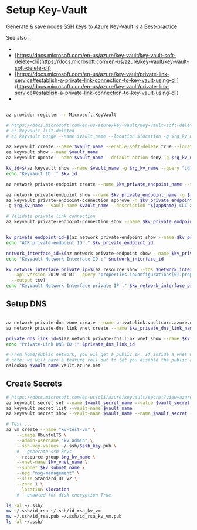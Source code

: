 # Setup Key-Vault

Generate & save nodes [SSH keys](https://docs.microsoft.com/en-us/azure/aks/ssh) to Azure Key-Vault is a [Best-practice](https://github.com/Azure/k8s-best-practices/blob/master/Security_securing_a_cluster.md#securing-host-access)


See also :
- []()
- [https://docs.microsoft.com/en-us/azure/key-vault/key-vault-soft-delete-cli](https://docs.microsoft.com/en-us/azure/key-vault/key-vault-soft-delete-cli)
- [https://docs.microsoft.com/en-us/azure/key-vault/private-link-service#establish-a-private-link-connection-to-key-vault-using-cli](https://docs.microsoft.com/en-us/azure/key-vault/private-link-service#establish-a-private-link-connection-to-key-vault-using-cli)
- []()


```sh

az provider register -n Microsoft.KeyVault

# https://docs.microsoft.com/en-us/azure/key-vault/key-vault-soft-delete-cli
# az keyvault list-deleted
# az keyvault purge --name $vault_name --location $location -g $rg_kv_name

az keyvault create --name $vault_name --enable-soft-delete true --location $location -g $rg_kv_name
az keyvault show --name $vault_name 
az keyvault update --name $vault_name --default-action deny -g $rg_kv_name 

kv_id=$(az keyvault show --name $vault_name -g $rg_kv_name --query "id" --output tsv)
echo "KeyVault ID :" $kv_id

az network private-endpoint create --name $kv_private_endpoint_name --subnet $kv_subnet_id --manual-request --private-connection-resource-id $kv_id --group-ids vault --connection-name $kv_private_endpoint_svc_con_name --location $location -g $rg_kv_name

az network private-endpoint show --name $kv_private_endpoint_name -g $rg_kv_name
az keyvault private-endpoint-connection approve -n $kv_private_endpoint_svc_con_name \
-g $rg_kv_name --vault-name $vault_name --description "${appName} CLI approval"

# Validate private link connection
az keyvault private-endpoint-connection show --name $kv_private_endpoint_svc_con_name --vault-name $vault_name  -g $rg_kv_name


kv_private_endpoint_id=$(az network private-endpoint show --name $kv_private_endpoint_name -g $rg_kv_name --query id -o tsv)
echo "ACR private-endpoint ID :" $kv_private_endpoint_id

network_interface_id=$(az network private-endpoint show --name $kv_private_endpoint_name -g $rg_kv_name --query 'networkInterfaces[0].id' -o tsv)
echo "KeyVault Network Interface ID :" $network_interface_id

kv_network_interface_private_ip=$(az resource show --ids $network_interface_id \
  --api-version 2019-04-01 --query 'properties.ipConfigurations[0].properties.privateIPAddress' \
  --output tsv)
echo "KeyVault Network Interface private IP :" $kv_network_interface_private_ip

```

## Setup DNS

```sh

az network private-dns zone create --name privatelink.vaultcore.azure.net -g $rg_kv_name 
az network private-dns link vnet create --name $kv_private_dns_link_name --zone-name privatelink.vaultcore.azure.net --registration-enabled true --virtual-network $kv_vnet_name -g $rg_kv_name

private_dns_link_id=$(az network private-dns link vnet show --name $kv_private_dns_link_name --zone-name "privatelink.vaultcore.azure.net" -g $rg_kv_name --query "id" --output tsv)
echo "Private-Link DNS ID :" $private_dns_link_id

# From home/public network, you wil get a public IP. If inside a vnet with private zone, then nslookup will resolve to the private ip.
# note: we will have a feature roll out to let you disable the public access, which means “nslookup” will fail outside of vnet  
nslookup $vault_name.vault.azure.net

```

## Create Secrets

```sh
# https://docs.microsoft.com/en-us/cli/azure/keyvault/secret?view=azure-cli-latest#az-keyvault-secret-set
az keyvault secret set --name $vault_secret_name --value $vault_secret --description "AKS ${appName} Secret" --vault-name $vault_name
az keyvault secret list --vault-name $vault_name
az keyvault secret show --vault-name $vault_name --name $vault_secret --output tsv

# Test ...
az vm create --name "kv-test-vm" \
    --image UbuntuLTS \
    --admin-username "kv_admin" \
    --ssh-key-values ~/.ssh/$ssh_key.pub \
    # --generate-ssh-keys
    --resource-group $rg_kv_name \
    --vnet-name $kv_vnet_name \
    --subnet $kv_subnet_name \
    --nsg "nsg-management" \
    --size Standard_D1_v2 \
    --zone 1 \
    --location $location
    # --enabled-for-disk-encryption True

ls -al ~/.ssh/
mv ~/.ssh/id_rsa ~/.ssh/id_rsa_kv_vm
mv ~/.ssh/id_rsa.pub ~/.ssh/id_rsa_kv_vm.pub
ls -al ~/.ssh/

```

